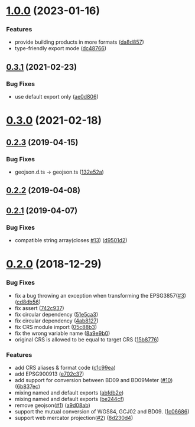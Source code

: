 # [1.0.0](https://github.com/hujiulong/gcoord/compare/v0.3.2...v1.0.0) (2023-01-16)


### Features

* provide building products in more formats ([da8d857](https://github.com/hujiulong/gcoord/commit/da8d857b9af372fe5edb9436a46c7f9be12e78da))
* type-friendly export mode ([dc48766](https://github.com/hujiulong/gcoord/commit/dc4876628603ec099066962473fa769f66bb035b))



## [0.3.1](https://github.com/hujiulong/gcoord/compare/v0.3.0...v0.3.1) (2021-02-23)


### Bug Fixes

* use default export only ([ae0d806](https://github.com/hujiulong/gcoord/commit/ae0d80602934589f57f53e97dd0c6b9b187e53e7))



# [0.3.0](https://github.com/hujiulong/gcoord/compare/v0.3.0-beta.2...v0.3.0) (2021-02-18)



## [0.2.3](https://github.com/hujiulong/gcoord/compare/v0.2.2...v0.2.3) (2019-04-15)


### Bug Fixes

* geojson.d.ts -> geojson.ts ([132e52a](https://github.com/hujiulong/gcoord/commit/132e52adbe9cbbce1e76feae0b4ccacee3e1cc66))



## [0.2.2](https://github.com/hujiulong/gcoord/compare/v0.2.1...v0.2.2) (2019-04-08)



## [0.2.1](https://github.com/hujiulong/gcoord/compare/v0.2.0...v0.2.1) (2019-04-07)


### Bug Fixes

* compatible string array(closes [#13](https://github.com/hujiulong/gcoord/issues/13)) ([d9501d2](https://github.com/hujiulong/gcoord/commit/d9501d292412b06c2e2128d1bba0a99c85cdbec7))



# [0.2.0](https://github.com/hujiulong/gcoord/compare/1c066864ddf5e4e23d67d041e333f60b61955b67...v0.2.0) (2018-12-29)


### Bug Fixes

* fix a bug throwing an exception when transforming the EPSG3857([#3](https://github.com/hujiulong/gcoord/issues/3)) ([cd8db56](https://github.com/hujiulong/gcoord/commit/cd8db562ff8b94691540632330a549aa6521cc29))
* fix assert ([742c937](https://github.com/hujiulong/gcoord/commit/742c937e3dbd2d4c3c98f2c7d85fe06cb40178d5))
* fix circular dependency ([51e5ca3](https://github.com/hujiulong/gcoord/commit/51e5ca3b296ea9fc913d12f9485458cf08895113))
* fix circular dependency ([4ab8127](https://github.com/hujiulong/gcoord/commit/4ab8127d14e8c7ebe8bf153ca431e4add1295b68))
* fix CRS module import ([05c88b3](https://github.com/hujiulong/gcoord/commit/05c88b3a2cfe0d8827fd9e09956335920c88e637))
* fix the wrong variable name ([8a9e9b0](https://github.com/hujiulong/gcoord/commit/8a9e9b05a9ded06ca711f98f0eab64710b19942f))
* original CRS is allowed to be equal to target CRS ([15b8776](https://github.com/hujiulong/gcoord/commit/15b8776ead7c9152900f2271a006dd46d5cd548f))


### Features

* add CRS aliases & format code ([c1c99ea](https://github.com/hujiulong/gcoord/commit/c1c99ea4bb87f7b6ef5bdc7f47b2649e4110dd2f))
* add EPSG900913 ([e702c37](https://github.com/hujiulong/gcoord/commit/e702c3781847eda82b3043b7e6e3045d670730b7))
* add support for conversion between BD09 and BD09Meter ([#10](https://github.com/hujiulong/gcoord/issues/10)) ([6b837ec](https://github.com/hujiulong/gcoord/commit/6b837eca19bd06ca9c3e699be119c549f8aabdb3))
* mixing named and default exports ([abfdb2e](https://github.com/hujiulong/gcoord/commit/abfdb2e6b5bdd5c2ba295a467c63410ca0895e5f))
* mixing named and default exports ([be244cf](https://github.com/hujiulong/gcoord/commit/be244cf6f51abad9968c312a1e570728174855b8))
* remove geojson([#1](https://github.com/hujiulong/gcoord/issues/1)) ([a9d08ab](https://github.com/hujiulong/gcoord/commit/a9d08ab69f5d157c61a5fb9031b4fd2a9bed0e8b))
* support the mutual conversion of WGS84, GCJ02 and BD09. ([1c06686](https://github.com/hujiulong/gcoord/commit/1c066864ddf5e4e23d67d041e333f60b61955b67))
* support web mercator projection([#2](https://github.com/hujiulong/gcoord/issues/2)) ([8d230d4](https://github.com/hujiulong/gcoord/commit/8d230d42800452efafb3e1bfa0209becceb6d6e9))



